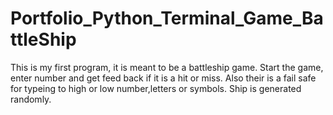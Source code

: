 # Portfolio_Python_Terminal_Game_BattleShip

This is my first program, it is meant to be a battleship game.
Start the game, enter number and get feed back if it is a hit or miss.
Also their is a fail safe for typeing to high or low number,letters or symbols.
Ship is generated randomly. 
